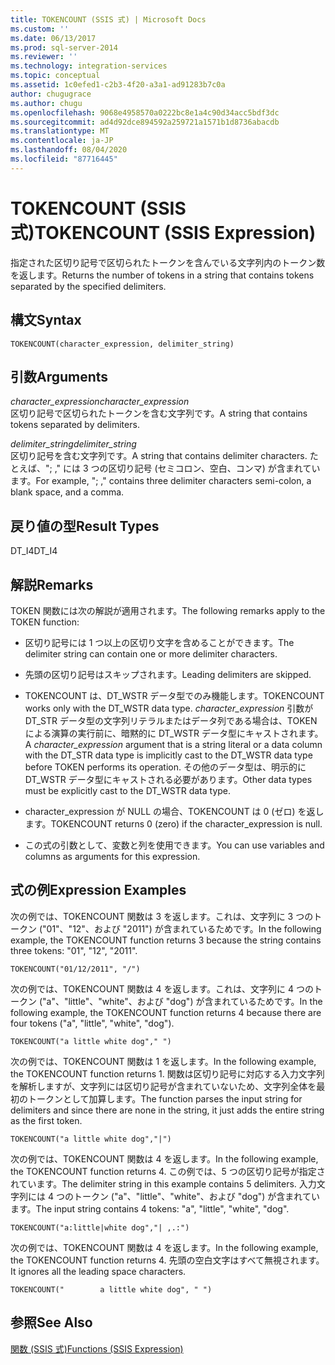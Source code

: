 ```yaml
---
title: TOKENCOUNT (SSIS 式) | Microsoft Docs
ms.custom: ''
ms.date: 06/13/2017
ms.prod: sql-server-2014
ms.reviewer: ''
ms.technology: integration-services
ms.topic: conceptual
ms.assetid: 1c0efed1-c2b3-4f20-a3a1-ad91283b7c0a
author: chugugrace
ms.author: chugu
ms.openlocfilehash: 9068e4958570a0222bc8e1a4c90d34acc5bdf3dc
ms.sourcegitcommit: ad4d92dce894592a259721a1571b1d8736abacdb
ms.translationtype: MT
ms.contentlocale: ja-JP
ms.lasthandoff: 08/04/2020
ms.locfileid: "87716445"
---
```

# <a name="tokencount-ssis-expression"></a><span data-ttu-id="64d5b-102">TOKENCOUNT (SSIS 式)</span><span class="sxs-lookup"><span data-stu-id="64d5b-102">TOKENCOUNT (SSIS Expression)</span></span>
  <span data-ttu-id="64d5b-103">指定された区切り記号で区切られたトークンを含んでいる文字列内のトークン数を返します。</span><span class="sxs-lookup"><span data-stu-id="64d5b-103">Returns the number of tokens in a string that contains tokens separated by the specified delimiters.</span></span>  
  
## <a name="syntax"></a><span data-ttu-id="64d5b-104">構文</span><span class="sxs-lookup"><span data-stu-id="64d5b-104">Syntax</span></span>  
  
```  
TOKENCOUNT(character_expression, delimiter_string)  
```  
  
## <a name="arguments"></a><span data-ttu-id="64d5b-105">引数</span><span class="sxs-lookup"><span data-stu-id="64d5b-105">Arguments</span></span>  
 <span data-ttu-id="64d5b-106">*character_expression*</span><span class="sxs-lookup"><span data-stu-id="64d5b-106">*character_expression*</span></span>  
 <span data-ttu-id="64d5b-107">区切り記号で区切られたトークンを含む文字列です。</span><span class="sxs-lookup"><span data-stu-id="64d5b-107">A string that contains tokens separated by delimiters.</span></span>  
  
 <span data-ttu-id="64d5b-108">*delimiter_string*</span><span class="sxs-lookup"><span data-stu-id="64d5b-108">*delimiter_string*</span></span>  
 <span data-ttu-id="64d5b-109">区切り記号を含む文字列です。</span><span class="sxs-lookup"><span data-stu-id="64d5b-109">A string that contains delimiter characters.</span></span> <span data-ttu-id="64d5b-110">たとえば、"; ," には 3 つの区切り記号 (セミコロン、空白、コンマ) が含まれています。</span><span class="sxs-lookup"><span data-stu-id="64d5b-110">For example, "; ," contains three delimiter characters semi-colon, a blank space, and a comma.</span></span>  
  
## <a name="result-types"></a><span data-ttu-id="64d5b-111">戻り値の型</span><span class="sxs-lookup"><span data-stu-id="64d5b-111">Result Types</span></span>  
 <span data-ttu-id="64d5b-112">DT_I4</span><span class="sxs-lookup"><span data-stu-id="64d5b-112">DT_I4</span></span>  
  
## <a name="remarks"></a><span data-ttu-id="64d5b-113">解説</span><span class="sxs-lookup"><span data-stu-id="64d5b-113">Remarks</span></span>  
 <span data-ttu-id="64d5b-114">TOKEN 関数には次の解説が適用されます。</span><span class="sxs-lookup"><span data-stu-id="64d5b-114">The following remarks apply to the TOKEN function:</span></span>  
  
-   <span data-ttu-id="64d5b-115">区切り記号には 1 つ以上の区切り文字を含めることができます。</span><span class="sxs-lookup"><span data-stu-id="64d5b-115">The delimiter string can contain one or more delimiter characters.</span></span>  
  
-   <span data-ttu-id="64d5b-116">先頭の区切り記号はスキップされます。</span><span class="sxs-lookup"><span data-stu-id="64d5b-116">Leading delimiters are skipped.</span></span>  
  
-   <span data-ttu-id="64d5b-117">TOKENCOUNT は、DT_WSTR データ型でのみ機能します。</span><span class="sxs-lookup"><span data-stu-id="64d5b-117">TOKENCOUNT works only with the DT_WSTR data type.</span></span> <span data-ttu-id="64d5b-118">*character_expression* 引数が DT_STR データ型の文字列リテラルまたはデータ列である場合は、TOKEN による演算の実行前に、暗黙的に DT_WSTR データ型にキャストされます。</span><span class="sxs-lookup"><span data-stu-id="64d5b-118">A *character_expression* argument that is a string literal or a data column with the DT_STR data type is implicitly cast to the DT_WSTR data type before TOKEN performs its operation.</span></span> <span data-ttu-id="64d5b-119">その他のデータ型は、明示的に DT_WSTR データ型にキャストされる必要があります。</span><span class="sxs-lookup"><span data-stu-id="64d5b-119">Other data types must be explicitly cast to the DT_WSTR data type.</span></span>  
  
-   <span data-ttu-id="64d5b-120">character_expression が NULL の場合、TOKENCOUNT は 0 (ゼロ) を返します。</span><span class="sxs-lookup"><span data-stu-id="64d5b-120">TOKENCOUNT returns 0 (zero) if the character_expression is null.</span></span>  
  
-   <span data-ttu-id="64d5b-121">この式の引数として、変数と列を使用できます。</span><span class="sxs-lookup"><span data-stu-id="64d5b-121">You can use variables and columns as arguments for this expression.</span></span>  
  
## <a name="expression-examples"></a><span data-ttu-id="64d5b-122">式の例</span><span class="sxs-lookup"><span data-stu-id="64d5b-122">Expression Examples</span></span>  
 <span data-ttu-id="64d5b-123">次の例では、TOKENCOUNT 関数は 3 を返します。これは、文字列に 3 つのトークン ("01"、"12"、および "2011") が含まれているためです。</span><span class="sxs-lookup"><span data-stu-id="64d5b-123">In the following example, the TOKENCOUNT function returns 3 because the string contains three tokens: "01", "12", "2011".</span></span>  
  
```  
TOKENCOUNT("01/12/2011", "/")  
```  
  
 <span data-ttu-id="64d5b-124">次の例では、TOKENCOUNT 関数は 4 を返します。これは、文字列に 4 つのトークン ("a"、"little"、"white"、および "dog") が含まれているためです。</span><span class="sxs-lookup"><span data-stu-id="64d5b-124">In the following example, the TOKENCOUNT function returns 4 because there are four tokens ("a", "little", "white", "dog").</span></span>  
  
```  
TOKENCOUNT("a little white dog"," ")  
```  
  
 <span data-ttu-id="64d5b-125">次の例では、TOKENCOUNT 関数は 1 を返します。</span><span class="sxs-lookup"><span data-stu-id="64d5b-125">In the following example, the TOKENCOUNT function returns 1.</span></span> <span data-ttu-id="64d5b-126">関数は区切り記号に対応する入力文字列を解析しますが、文字列には区切り記号が含まれていないため、文字列全体を最初のトークンとして加算します。</span><span class="sxs-lookup"><span data-stu-id="64d5b-126">The function parses the input string for delimiters and since there are none in the string, it just adds the entire string as the first token.</span></span>  
  
```  
TOKENCOUNT("a little white dog","|")  
```  
  
 <span data-ttu-id="64d5b-127">次の例では、TOKENCOUNT 関数は 4 を返します。</span><span class="sxs-lookup"><span data-stu-id="64d5b-127">In the following example, the TOKENCOUNT function returns 4.</span></span> <span data-ttu-id="64d5b-128">この例では、5 つの区切り記号が指定されています。</span><span class="sxs-lookup"><span data-stu-id="64d5b-128">The delimiter string in this example contains 5 delimiters.</span></span> <span data-ttu-id="64d5b-129">入力文字列には 4 つのトークン ("a"、"little"、"white"、および "dog") が含まれています。</span><span class="sxs-lookup"><span data-stu-id="64d5b-129">The input string contains 4 tokens: "a", "little", "white", "dog".</span></span>  
  
```  
TOKENCOUNT("a:little|white dog","| ,.:")  
```  
  
 <span data-ttu-id="64d5b-130">次の例では、TOKENCOUNT 関数は 4 を返します。</span><span class="sxs-lookup"><span data-stu-id="64d5b-130">In the following example, the TOKENCOUNT function returns 4.</span></span> <span data-ttu-id="64d5b-131">先頭の空白文字はすべて無視されます。</span><span class="sxs-lookup"><span data-stu-id="64d5b-131">It ignores all the leading space characters.</span></span>  
  
```  
TOKENCOUNT("        a little white dog", " ")  
```  
  
## <a name="see-also"></a><span data-ttu-id="64d5b-132">参照</span><span class="sxs-lookup"><span data-stu-id="64d5b-132">See Also</span></span>  
 [<span data-ttu-id="64d5b-133">関数 (SSIS 式)</span><span class="sxs-lookup"><span data-stu-id="64d5b-133">Functions &#40;SSIS Expression&#41;</span></span>](functions-ssis-expression.md)  
  
  
